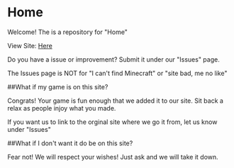 # Home

Welcome! The is a repository for "Home" 

View Site: [Here](https://sites.google.com/g.risd.org/pearce-resources-sus/home)

Do you have a issue or improvement? Submit it under our "Issues" page.

The Issues page is NOT for "I can't find Minecraft" or "site bad, me no like"

##What if my game is on this site?

Congrats! Your game is fun enough that we added it to our site. Sit back a relax as people injoy what you made.

If you want us to link to the orginal site where we go it from, let us know under "Issues"  

##What if I don't want it do be on this site?

Fear not! We will respect your wishes! Just ask and we will take it down. 
